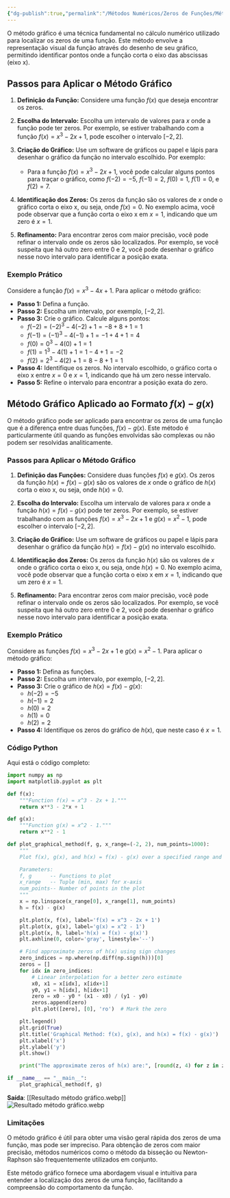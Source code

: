 ```yaml
---
{"dg-publish":true,"permalink":"/Métodos Numéricos/Zeros de Funções/Método Gráfico/","dgPassFrontmatter":true,"created":"2025-05-20T13:30:13.846-03:00"}
---
```



O método gráfico é uma técnica fundamental no cálculo numérico utilizado para localizar os zeros de uma função. Este método envolve a representação visual da função através do desenho de seu gráfico, permitindo identificar pontos onde a função corta o eixo das abscissas (eixo x).

## Passos para Aplicar o Método Gráfico

1. **Definição da Função:**
   Considere uma função $f(x)$ que deseja encontrar os zeros.

2. **Escolha do Intervalo:**
   Escolha um intervalo de valores para $x$ onde a função pode ter zeros. Por exemplo, se estiver trabalhando com a função $f(x) = x^3 - 2x + 1$, pode escolher o intervalo $[-2, 2]$.

3. **Criação do Gráfico:**
   Use um software de gráficos ou papel e lápis para desenhar o gráfico da função no intervalo escolhido. Por exemplo:
   - Para a função $f(x) = x^3 - 2x + 1$, você pode calcular alguns pontos para traçar o gráfico, como $f(-2) = -5$, $f(-1) = 2$, $f(0) = 1$, $f(1) = 0$, e $f(2) = 7$.

4. **Identificação dos Zeros:**
   Os zeros da função são os valores de $x$ onde o gráfico corta o eixo x, ou seja, onde $f(x) = 0$. No exemplo acima, você pode observar que a função corta o eixo x em $x = 1$, indicando que um zero é $x = 1$.

5. **Refinamento:**
   Para encontrar zeros com maior precisão, você pode refinar o intervalo onde os zeros são localizados. Por exemplo, se você suspeita que há outro zero entre $0$ e $2$, você pode desenhar o gráfico nesse novo intervalo para identificar a posição exata.

### Exemplo Prático

Considere a função $f(x) = x^3 - 4x + 1$. Para aplicar o método gráfico:

- **Passo 1:** Defina a função.
- **Passo 2:** Escolha um intervalo, por exemplo, $[-2, 2]$.
- **Passo 3:** Crie o gráfico. Calcule alguns pontos:
  - $f(-2) = (-2)^3 - 4(-2) + 1 = -8 + 8 + 1 = 1$
  - $f(-1) = (-1)^3 - 4(-1) + 1 = -1 + 4 + 1 = 4$
  - $f(0) = 0^3 - 4(0) + 1 = 1$
  - $f(1) = 1^3 - 4(1) + 1 = 1 - 4 + 1 = -2$
  - $f(2) = 2^3 - 4(2) + 1 = 8 - 8 + 1 = 1$
- **Passo 4:** Identifique os zeros. No intervalo escolhido, o gráfico corta o eixo x entre $x = 0$ e $x = 1$, indicando que há um zero nesse intervalo.
- **Passo 5:** Refine o intervalo para encontrar a posição exata do zero.

## Método Gráfico Aplicado ao Formato $f(x) - g(x)$

O método gráfico pode ser aplicado para encontrar os zeros de uma função que é a diferença entre duas funções, $f(x) - g(x)$. Este método é particularmente útil quando as funções envolvidas são complexas ou não podem ser resolvidas analiticamente.

### Passos para Aplicar o Método Gráfico

1. **Definição das Funções:**
   Considere duas funções $f(x)$ e $g(x)$. Os zeros da função $h(x) = f(x) - g(x)$ são os valores de $x$ onde o gráfico de $h(x)$ corta o eixo x, ou seja, onde $h(x) = 0$.

2. **Escolha do Intervalo:**
   Escolha um intervalo de valores para $x$ onde a função $h(x) = f(x) - g(x)$ pode ter zeros. Por exemplo, se estiver trabalhando com as funções $f(x) = x^3 - 2x + 1$ e $g(x) = x^2 - 1$, pode escolher o intervalo $[-2, 2]$.

3. **Criação do Gráfico:**
   Use um software de gráficos ou papel e lápis para desenhar o gráfico da função $h(x) = f(x) - g(x)$ no intervalo escolhido.

4. **Identificação dos Zeros:**
   Os zeros da função $h(x)$ são os valores de $x$ onde o gráfico corta o eixo x, ou seja, onde $h(x) = 0$. No exemplo acima, você pode observar que a função corta o eixo x em $x = 1$, indicando que um zero é $x = 1$.

5. **Refinamento:**
   Para encontrar zeros com maior precisão, você pode refinar o intervalo onde os zeros são localizados. Por exemplo, se você suspeita que há outro zero entre $0$ e $2$, você pode desenhar o gráfico nesse novo intervalo para identificar a posição exata.

### Exemplo Prático

Considere as funções $f(x) = x^3 - 2x + 1$ e $g(x) = x^2 - 1$. Para aplicar o método gráfico:

- **Passo 1:** Defina as funções.
- **Passo 2:** Escolha um intervalo, por exemplo, $[-2, 2]$.
- **Passo 3:** Crie o gráfico de $h(x) = f(x) - g(x)$:
  - $h(-2) = -5$
  - $h(-1) = 2$
  - $h(0) = 2$
  - $h(1) = 0$
  - $h(2) = 2$
- **Passo 4:** Identifique os zeros do gráfico de $h(x)$, que neste caso é $x = 1$.

### Código Python

Aqui está o código completo:

```python
import numpy as np
import matplotlib.pyplot as plt

def f(x):
    """Function f(x) = x^3 - 2x + 1."""
    return x**3 - 2*x + 1

def g(x):
    """Function g(x) = x^2 - 1."""
    return x**2 - 1

def plot_graphical_method(f, g, x_range=(-2, 2), num_points=1000):
    """
    Plot f(x), g(x), and h(x) = f(x) - g(x) over a specified range and mark the zeros of h(x).

    Parameters:
    f, g      -- Functions to plot
    x_range   -- Tuple (min, max) for x-axis
    num_points-- Number of points in the plot
    """
    x = np.linspace(x_range[0], x_range[1], num_points)
    h = f(x) - g(x)

    plt.plot(x, f(x), label='f(x) = x^3 - 2x + 1')
    plt.plot(x, g(x), label='g(x) = x^2 - 1')
    plt.plot(x, h, label='h(x) = f(x) - g(x)')
    plt.axhline(0, color='gray', linestyle='--')

    # Find approximate zeros of h(x) using sign changes
    zero_indices = np.where(np.diff(np.sign(h)))[0]
    zeros = []
    for idx in zero_indices:
        # Linear interpolation for a better zero estimate
        x0, x1 = x[idx], x[idx+1]
        y0, y1 = h[idx], h[idx+1]
        zero = x0 - y0 * (x1 - x0) / (y1 - y0)
        zeros.append(zero)
        plt.plot([zero], [0], 'ro')  # Mark the zero

    plt.legend()
    plt.grid(True)
    plt.title('Graphical Method: f(x), g(x), and h(x) = f(x) - g(x)')
    plt.xlabel('x')
    plt.ylabel('y')
    plt.show()

    print("The approximate zeros of h(x) are:", [round(z, 4) for z in zeros])

if __name__ == "__main__":
    plot_graphical_method(f, g)
```

**Saída**:
[[Resultado método gráfico.webp]]
![Resultado método gráfico.webp](/img/user/M%C3%A9todos%20Num%C3%A9ricos/Zeros%20de%20Fun%C3%A7%C3%B5es/_attachments/Resultado%20m%C3%A9todo%20gr%C3%A1fico.webp)

### Limitações

O método gráfico é útil para obter uma visão geral rápida dos zeros de uma função, mas pode ser impreciso. Para obtenção de zeros com maior precisão, métodos numéricos como o método da bisseção ou Newton-Raphson são frequentemente utilizados em conjunto.

Este método gráfico fornece uma abordagem visual e intuitiva para entender a localização dos zeros de uma função, facilitando a compreensão do comportamento da função.
